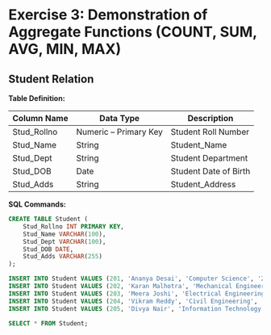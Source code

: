 # Exercise 3: Demonstration of Aggregate Functions (COUNT, SUM, AVG, MIN, MAX)

## Student Relation

**Table Definition:**

| Column Name | Data Type     | Description           |
|-------------|---------------|-----------------------|
| Stud_Rollno | Numeric – Primary Key | Student Roll Number   |
| Stud_Name   | String        | Student_Name          |
| Stud_Dept   | String        | Student Department    |
| Stud_DOB    | Date          | Student Date of Birth |
| Stud_Adds   | String        | Student_Address       |

**SQL Commands:**

```sql
CREATE TABLE Student (
    Stud_Rollno INT PRIMARY KEY,
    Stud_Name VARCHAR(100),
    Stud_Dept VARCHAR(100),
    Stud_DOB DATE,
    Stud_Adds VARCHAR(255)
);

INSERT INTO Student VALUES (201, 'Ananya Desai', 'Computer Science', '2003-02-14', 'JP Nagar, Bengaluru');
INSERT INTO Student VALUES (202, 'Karan Malhotra', 'Mechanical Engineering', '2002-07-09', 'Andheri West, Mumbai');
INSERT INTO Student VALUES (203, 'Meera Joshi', 'Electrical Engineering', '2001-11-22', 'Hazratganj, Lucknow');
INSERT INTO Student VALUES (204, 'Vikram Reddy', 'Civil Engineering', '2002-04-30', 'Banjara Hills, Hyderabad');
INSERT INTO Student VALUES (205, 'Divya Nair', 'Information Technology', '2003-09-17', 'Vyttila, Kochi');

SELECT * FROM Student;
